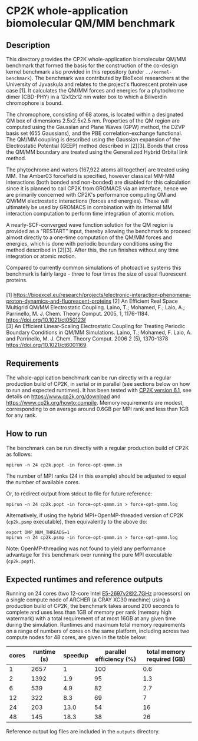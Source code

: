 # CP2K whole-application biomolecular QM/MM benchmark

## Description

This directory provides the CP2K whole-application biomolecular QM/MM benchmark that formed the basis for the construction of the co-design kernel benchmark also provided in this repository (under `../kernel-benchmark`).  The benchmark was contributed by BioExcel researchers at the University of Jyvaskula and relates to the project's fluorescent protein use case [1]. It calculates the QM/MM forces and energies for a phytochrome dimer (CBD-PHY) in a 12x12x12 nm water box to which a Biliverdin chromophore is bound.

The chromophore, consisting of 68 atoms, is located within a designated QM box of dimensions 2.5x2.5x2.5 nm. Properties of the QM region are computed using the Gaussian and Plane Waves (GPW) method, the DZVP basis set (655 Gaussians), and the PBE correlation-exchange functional. The QM/MM coupling is described using the Gaussian expansion of the Electrostatic Potential (GEEP) method described in [2][3]. Bonds that cross the QM/MM boundary are treated using the Generalized Hybrid Orbital link method.

The phytochrome and waters (167,922 atoms all together) are treated using MM. The Amber03 forcefield is specified, however classical MM-MM interactions (both bonded and non-bonded) are disabled for this calculation since it is planned to call CP2K from GROMACS via an interface, hence we are primarily concerned with CP2K's performance computing QM and QM/MM electrostatic interactions (forces and energies). These will ultimately be used by GROMACS in combination with its internal MM interaction computation to perform time integration of atomic motion. 

A nearly-SCF-converged wave function solution for the QM region is provided as a "RESTART" input, thereby allowing the benchmark to proceed almost directly to a one-time computation of the QM/MM forces and energies, which is done with periodic boundary conditions using the method described in [2][3]. After this, the run finishes without any time integration or atomic motion.

Compared to currently common simulations of photoactive systems this benchmark is fairly large - three to four times the size of usual fluorescent proteins.


### 
[1] https://bioexcel.eu/research/projects/electronic-interaction-phenomena-proton-dynamics-and-fluorescent-proteins
[2] An Efficient Real Space Multigrid QM/MM Electrostatic Coupling. Laino, T.; Mohamed, F.; Laio, A.; Parrinello, M.  J. Chem. Theory Comput. 2005, 1, 1176-1184. https://doi.org/10.1021/ct050123f  
[3] An Efficient Linear-Scaling Electrostatic Coupling for Treating Periodic Boundary Conditions in QM/MM Simulations. Laino, T.; Mohamed, F. Laio, A. and Parrinello, M. J. Chem. Theory Comput. 2006 2 (5), 1370-1378 https://doi.org/10.1021/ct6001169  


## Requirements

The whole-application benchmark can be run directly with a regular production build of CP2K, in serial or in parallel (see sections below on how to run and expected runtimes). It has been tested with [CP2K version 6.1](https://github.com/cp2k/cp2k/releases/tag/v6.1.0), see details on <https://www.cp2k.org/download> and <https://www.cp2k.org/howto:compile>. Memory requirements are modest, corresponding to on average around 0.6GB per MPI rank and less than 1GB for any rank. 


## How to run

The benchmark can be run directly with a regular production build of CP2K as follows:

`mpirun -n 24 cp2k.popt -in force-opt-qmmm.in`

The number of MPI ranks (24 in this example) should be adjusted to equal the number of available cores.

Or, to redirect output from stdout to file for future reference:

`mpirun -n 24 cp2k.popt -in force-opt-qmmm.in > force-opt-qmmm.log`

Alternatively, if using the hybrid MPI+OpenMP-threaded version of CP2K (`cp2k.psmp` executable), then equivalently to the above do:

```
export OMP_NUM_THREADS=1
mpirun -n 24 cp2k.psmp -in force-opt-qmmm.in > force-opt-qmmm.log
```

Note: OpenMP-threading was not found to yield any performance advantage for this benchmark over running the pure MPI executable (`cp2k.popt`).

## Expected runtimes and reference outputs

Running on 24 cores (two 12-core Intel E5-2697v2@2.7GHz processors) on a single compute node of ARCHER (a CRAY XC30 machine) using a production build of CP2K, the benchmark takes around 200 seconds to complete and uses less than 1GB of memory per rank (memory high watermark) with a total requirement of at most 16GB at any given time during the simulation. Runtimes and maximum total memory requirements on a range of numbers of cores on the same platform, including across two compute nodes for 48 cores, are given in the table below:

| cores | runtime (s) | speedup     | parallel efficiency (%) | total memory required (GB) |
| ----- | ----------- | ----------- | ----------------------- | -------------------------- |
| 1     | 2657        | 1	    | 100		      | 0.6	    		   |
| 2     | 1392        | 1.9	    | 95		      | 1.3	    		   |
| 6     | 539         | 4.9	    | 82		      | 2.7	    		   |
| 12    | 322         | 8.3	    | 69		      | 7	    		   |
| 24    | 203         | 13.0	    | 54	    	      | 16			   |
| 48    | 145         | 18.3	    | 38		      | 26			   |







Reference output log files are included in the `outputs` directory. 

